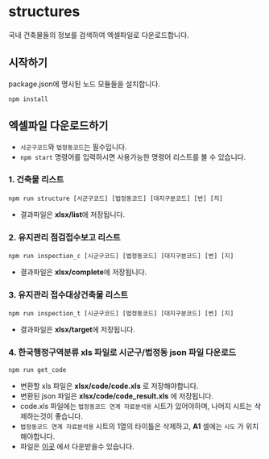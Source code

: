 # structures
국내 건축물들의 정보를 검색하여 엑셀파일로 다운로드합니다.

## 시작하기
package.json에 명시된 노드 모듈들을 설치합니다.

```
npm install
```


## 엑셀파일 다운로드하기
- `시군구코드`와 `법정동코드`는 필수입니다.
- ``npm start`` 명령어를 입력하시면 사용가능한 명령어 리스트를 볼 수 있습니다.

### 1. 건축물 리스트
```
npm run structure [시군구코드] [법정동코드] [대지구분코드] [번] [지]
```
- 결과파일은 **xlsx/list**에 저장됩니다.

### 2. 유지관리 점검접수보고 리스트
```
npm run inspection_c [시군구코드] [법정동코드] [대지구분코드] [번] [지]
```
- 결과파일은 **xlsx/complete**에 저장됩니다.

### 3. 유지관리 접수대상건축물 리스트
```
npm run inspection_t [시군구코드] [법정동코드] [대지구분코드] [번] [지]
```
- 결과파일은 **xlsx/target**에 저장됩니다.

### 4. 한국행정구역분류 xls 파일로 시군구/법정동 json 파일 다운로드
```
npm run get_code
```
- 변환할 xls 파일은 **xlsx/code/code.xls** 로 저장해야합니다.
- 변환된 json 파일은 **xlsx/code/code_result.xls** 에 저장됩니다.
- code.xls 파일에는 `법정동코드 연계 자료분석용` 시트가 있어야하며, 나머지 시트는 삭제하는것이 좋습니다.
- `법정동코드 연계 자료분석용` 시트의 1열의 타이틀은 삭제하고, **A1** 셀에는 `시도` 가 위치해야합니다.
- 파일은 [이곳](https://kssc.kostat.go.kr:8443/ksscNew_web/kssc/common/CommonBoardList.do?gubun=1&strCategoryNameCode=019&strBbsId=kascrr&categoryMenu=014) 에서 다운받을수 있습니다.

